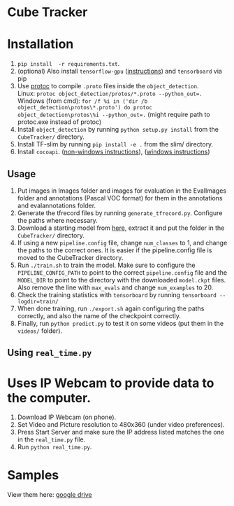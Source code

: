 # Cube Tracker  

# Installation
1. `pip install  -r requirements.txt`.
2. (optional) Also install `tensorflow-gpu` ([instructions](https://www.tensorflow.org/install/gpu)) and `tensorboard` via pip
3. Use [protoc](https://github.com/protocolbuffers/protobuf/releases) to compile `.proto` files inside the `object_detection`.  
Linux: `protoc object_detection/protos/*.proto --python_out=.`  
Windows (from cmd): `for /f %i in ('dir /b object_detection\protos\*.proto') do protoc object_detection\protos\%i --python_out=.` (might require path to protoc.exe instead of protoc)
4. Install `object_detection` by running `python setup.py install` from the `CubeTracker/` directory.
5. Install TF-slim by running `pip install -e .` from the slim/ directory.
6. Install `cocoapi`. ([non-windows instructions](https://github.com/cocodataset/cocoapi)), ([windows instructions](https://github.com/philferriere/cocoapi))

## Usage
1. Put images in Images folder and images for evaluation in the EvalImages folder and annotations (Pascal VOC format) for them in the annotations and evalannotations folder.
2. Generate the tfrecord files by running `generate_tfrecord.py`. Configure the paths where necessary.
3. Download a starting model from [here](https://github.com/tensorflow/models/blob/master/research/object_detection/g3doc/detection_model_zoo.md), extract it and put the folder in the `CubeTracker/` directory.
4. If using a new `pipeline.config` file, change `num_classes` to 1, and change the paths to the correct ones. It is easier if the pipeline.config file is moved to the CubeTracker directory.
5. Run `./train.sh` to train the model. Make sure to configure the `PIPELINE_CONFIG_PATH` to point to the correct `pipeline.config` file and the `MODEL_DIR` to point to the directory with the downloaded `model.ckpt` files. Also remove the line with `max_evals` and change `num_examples` to 20.
6. Check the training statistics with `tensorboard` by running `tensorboard --logdir=train/`
7. When done training, run `./export.sh` again configuring the paths correctly, and also the name of the checkpoint correctly.
8. Finally, run `python predict.py` to test it on some videos (put them in the `videos/` folder). 

## Using `real_time.py`
# Uses IP Webcam to provide data to the computer.
1. Download IP Webcam (on phone).
2. Set Video and Picture resolution to 480x360 (under video preferences).
3. Press Start Server and make sure the IP address listed matches the one in the `real_time.py` file.
4. Run `python real_time.py`.

# Samples
View them here: [google drive](https://drive.google.com/open?id=1MbbqhxA971yuk8MLRdDtXqKKvDo5kbgG)